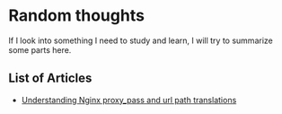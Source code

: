 # Random thoughts

If I look into something I need to study and learn, I will try to summarize some parts here.

## List of Articles

- [Understanding Nginx proxy_pass and url path translations](./nginx_paths)
